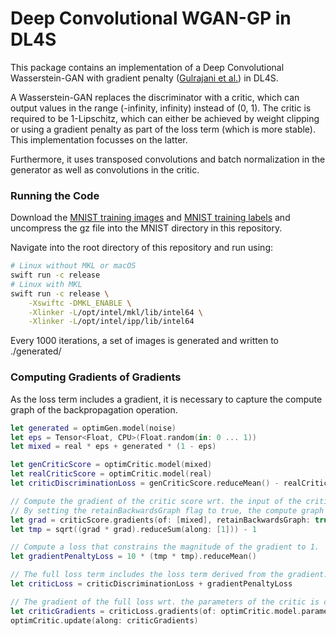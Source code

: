 # Deep Convolutional WGAN-GP in DL4S

This package contains an implementation of a Deep Convolutional Wasserstein-GAN with gradient penalty ([Gulrajani et al.](https://arxiv.org/abs/1704.00028)) in DL4S.

A Wasserstein-GAN replaces the discriminator with a critic, which can output values in the range (-infinity, infinity) instead of (0, 1).
The critic is required to be 1-Lipschitz, which can either be achieved by weight clipping or using a gradient penalty as part of the loss term (which is more stable).
This implementation focusses on the latter.

Furthermore, it uses transposed convolutions and batch normalization in the generator as well as convolutions in the critic.

### Running the Code

Download the [MNIST training images](http://yann.lecun.com/exdb/mnist/train-images-idx3-ubyte.gz) and [MNIST training labels](http://yann.lecun.com/exdb/mnist/train-labels-idx1-ubyte.gz) and uncompress the gz file into the MNIST directory in this repository.

Navigate into the root directory of this repository and run using:

```bash
# Linux without MKL or macOS
swift run -c release
# Linux with MKL
swift run -c release \
    -Xswiftc -DMKL_ENABLE \
    -Xlinker -L/opt/intel/mkl/lib/intel64 \
    -Xlinker -L/opt/intel/ipp/lib/intel64
```

Every 1000 iterations, a set of images is generated and written to ./generated/

### Computing Gradients of Gradients

As the loss term includes a gradient, it is necessary to capture the compute graph of the backpropagation operation.

```swift
let generated = optimGen.model(noise)
let eps = Tensor<Float, CPU>(Float.random(in: 0 ... 1))
let mixed = real * eps + generated * (1 - eps)

let genCriticScore = optimCritic.model(mixed)
let realCriticScore = optimCritic.model(real)
let criticDiscriminationLoss = genCriticScore.reduceMean() - realCriticScore.reduceMean()

// Compute the gradient of the critic score wrt. the input of the critic.
// By setting the retainBackwardsGraph flag to true, the compute graph of the backpropagation is captured.
let grad = criticScore.gradients(of: [mixed], retainBackwardsGraph: true)[0]
let tmp = sqrt((grad * grad).reduceSum(along: [1])) - 1

// Compute a loss that constrains the magnitude of the gradient to 1. 
let gradientPenaltyLoss = 10 * (tmp * tmp).reduceMean()

// The full loss term includes the loss term derived from the gradient.
let criticLoss = criticDiscriminationLoss + gradientPenaltyLoss

// The gradient of the full loss wrt. the parameters of the critic is computed.
let criticGradients = criticLoss.gradients(of: optimCritic.model.parameters)
optimCritic.update(along: criticGradients)
```

